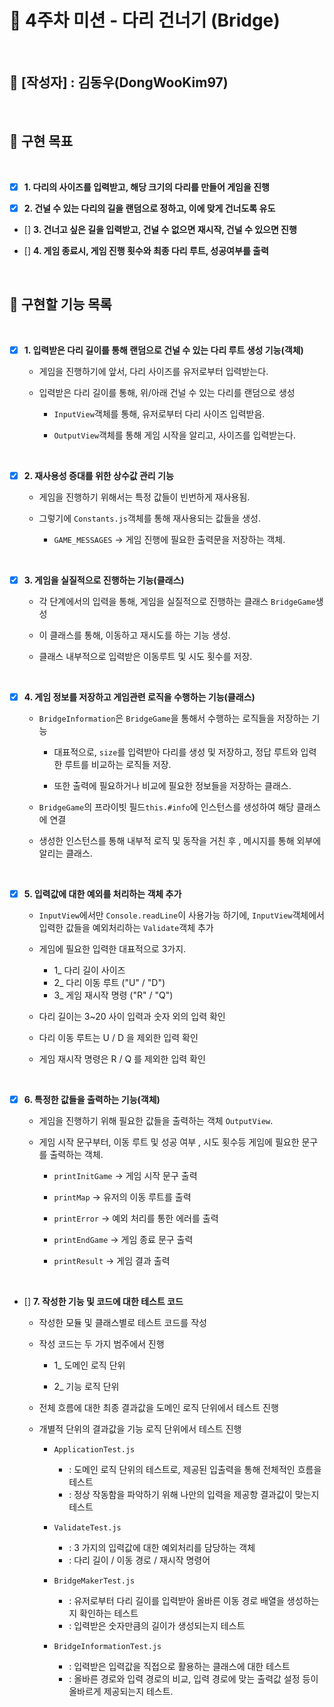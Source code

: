 # 🌉 4주차 미션 - 다리 건너기 (Bridge)

<br>

## 👦 [작성자] : 김동우(DongWooKim97)

<br>

## 🎯 구현 목표

<br>

- [x] **1. 다리의 사이즈를 입력받고, 해당 크기의 다리를 만들어 게임을 진행**

- [x] **2. 건널 수 있는 다리의 길을 랜덤으로 정하고, 이에 맞게 건너도록 유도**

- [] **3. 건너고 싶은 길을 입력받고, 건널 수 없으면 재시작, 건널 수 있으면 진행**

- [] **4. 게임 종료시, 게임 진행 횟수와 최종 다리 루트, 성공여부를 출력**

<br>

## 📝 구현할 기능 목록

<br>

- [x] **1. 입력받은 다리 길이를 통해 랜덤으로 건널 수 있는 다리 루트 생성 기능(객체)**

  - 게임을 진행하기에 앞서, 다리 사이즈를 유저로부터 입력받는다.

  - 입력받은 다리 길이를 통해, 위/아래 건널 수 있는 다리를 랜덤으로 생성

    - `InputView`객체를 통해, 유저로부터 다리 사이즈 입력받음.

    - `OutputView`객체를 통해 게임 시작을 알리고, 사이즈를 입력받는다.

<br>

- [x] **2. 재사용성 증대를 위한 상수값 관리 기능**

  - 게임을 진행하기 위해서는 특정 값들이 빈번하게 재사용됨.

  - 그렇기에 `Constants.js`객체를 통해 재사용되는 값들을 생성.

    - `GAME_MESSAGES` -> 게임 진행에 필요한 출력문을 저장하는 객체.

<br>

- [x] **3. 게임을 실질적으로 진행하는 기능(클래스)**

  - 각 단계에서의 입력을 통해, 게임을 실질적으로 진행하는 클래스 `BridgeGame`생성

  - 이 클래스를 통해, 이동하고 재시도를 하는 기능 생성.

  - 클래스 내부적으로 입력받은 이동루트 및 시도 횟수를 저장.

<br>

- [x] **4. 게임 정보를 저장하고 게임관련 로직을 수행하는 기능(클래스)**

  - `BridgeInformation`은 `BridgeGame`을 통해서 수행하는 로직들을 저장하는 기능

    - 대표적으로, `size`를 입력받아 다리를 생성 및 저장하고, 정답 루트와 입력한 루트를 비교하는 로직들 저장.

    - 또한 출력에 필요하거나 비교에 필요한 정보들을 저장하는 클래스.

  - `BridgeGame`의 프라이빗 필드`this.#info`에 인스턴스를 생성하여 해당 클래스에 연결

  - 생성한 인스턴스를 통해 내부적 로직 및 동작을 거친 후 , 메시지를 통해 외부에 알리는 클래스.

<br>

- [x] **5. 입력값에 대한 예외를 처리하는 객체 추가**

  - `InputView`에서만 `Console.readLine`이 사용가능 하기에, `InputView`객체에서 입력한 값들을 예외처리하는 `Validate`객체 추가

  - 게임에 필요한 입력한 대표적으로 3가지.

    - 1\_ 다리 길이 사이즈
    - 2\_ 다리 이동 루트 ("U" / "D")
    - 3\_ 게임 재시작 명령 ("R" / "Q")

  - 다리 길이는 3~20 사이 입력과 숫자 외의 입력 확인
  - 다리 이동 루트는 U / D 을 제외한 입력 확인
  - 게임 재시작 명령은 R / Q 를 제외한 입력 확인

<br>

- [x] **6. 특정한 값들을 출력하는 기능(객체)**

  - 게임을 진행하기 위해 필요한 값들을 출력하는 객체 `OutputView`.

  - 게임 시작 문구부터, 이동 루트 및 성공 여부 , 시도 횟수등 게임에 필요한 문구를 출력하는 객체.

    - `printInitGame` -> 게임 시작 문구 출력

    - `printMap` -> 유저의 이동 루트를 출력

    - `printError` -> 예외 처리를 통한 에러를 출력

    - `printEndGame` -> 게임 종료 문구 출력

    - `printResult` -> 게임 결과 출력

<br>

- [] **7. 작성한 기능 및 코드에 대한 테스트 코드**

  - 작성한 모듈 및 클래스별로 테스트 코드를 작성

  - 작성 코드는 두 가지 범주에서 진행

    - 1\_ 도메인 로직 단위

    - 2\_ 기능 로직 단위

  - 전체 흐름에 대한 최종 결과값을 도메인 로직 단위에서 테스트 진행

  - 개별적 단위의 결과값을 기능 로직 단위에서 테스트 진행

    - `ApplicationTest.js`

      - : 도메인 로직 단위의 테스트로, 제공된 입출력을 통해 전체적인 흐름을 테스트
      - : 정상 작동함을 파악하기 위해 나만의 입력을 제공항 결과값이 맞는지 테스트

    - `ValidateTest.js`

      - : 3 가지의 입력값에 대한 예외처리를 담당하는 객체
      - : 다리 길이 / 이동 경로 / 재시작 명령어

    - `BridgeMakerTest.js`

      - : 유저로부터 다리 길이를 입력받아 올바른 이동 경로 배열을 생성하는지 확인하는 테스트
      - : 입력받은 숫자만큼의 길이가 생성되는지 테스트

    - `BridgeInformationTest.js`

      - : 입력받은 입력값을 직접으로 활용하는 클래스에 대한 테스트
      - : 올바른 경로와 입력 경로의 비교, 입력 경로에 맞는 출력값 설정 등이 올바르게 제공되는지 테스트.
